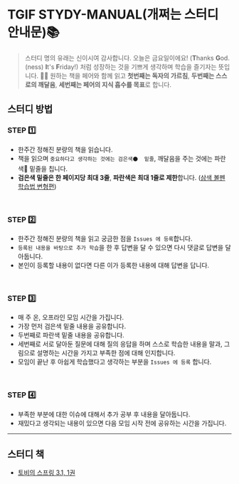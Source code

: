 # TGIF STYDY-MANUAL(개쩌는 스터디 안내문)📚
> 스터디 명의 유래는 신이시여 감사합니다. 오늘은 금요일이에요! (**T**hanks **G**od.(ness) **I**t's **F**riday!) 처럼 성장하는 것을 기쁘게 생각하며 학습을 즐기자는 뜻입니다. 👍🏻
원하는 책을 페어와 함께 읽고 **첫번째는 독자의 가르침**, **두번째는 스스로의 깨달음**, **세번째는 페어의 지식 흡수를 목표**로 합니다. 

## 스터디 방법

### STEP 1️⃣
- 한주간 정해진 분량의 책을 읽습니다.
- 책을 읽으며 `중요하다고 생각하는 것에는 검은색⚫️  밑줄`, 깨달음을 주는 것에는 파란색🔵 밑줄을 칩니다.
- **검은색 밑줄은 한 페이지당 최대 3줄**, **파란색은 최대 1줄로 제한**합니다. ([삼색 볼펜 학습법 변형편](https://nohji.com/3056))

<br>

### STEP 2️⃣

- 한주간 정해진 분량의 책을 읽고 궁금한 점을 `Issues 에 등록`합니다.
- `등록된 내용을 바탕으로 추가 학습`을 한 후 답변을 달 수 있으면 다시 댓글로 답변을 달아둡니다.
- 본인이 등록할 내용이 없다면 다른 이가 등록한 내용에 대해 답변을 답니다.

<br>
  
### STEP 3️⃣
- 매 주  온, 오프라인 모임 시간을 가집니다.
- 가장 먼저 검은색 밑줄 내용을 공유합니다.
- 두번째로 파란색 밑줄 내용을 공유합니다.
- 세번째로 서로 달아둔 질문에 대해 질의 응답을 하며 스스로 학습한 내용을 말과, 그림으로 설명하는 시간을 가지고 
부족한 점에 대해 인지합니다.
- 모임이 끝난 후 아쉽게 학습했다고 생각하는 부분을 `Issues 에 등록` 합니다.

<br>

### STEP 4️⃣
- 부족한 부분에 대한 이슈에 대해서 추가 공부 후 내용을 달아둡니다.
- 재밌다고 생각되는 내용이 있으면 다음 모임 시작 전에 공유하는 시간을 가집니다.

---

## 스터디 책
- [토비의 스프링 3.1,  1권 ](https://product.kyobobook.co.kr/detail/S000000935360)
